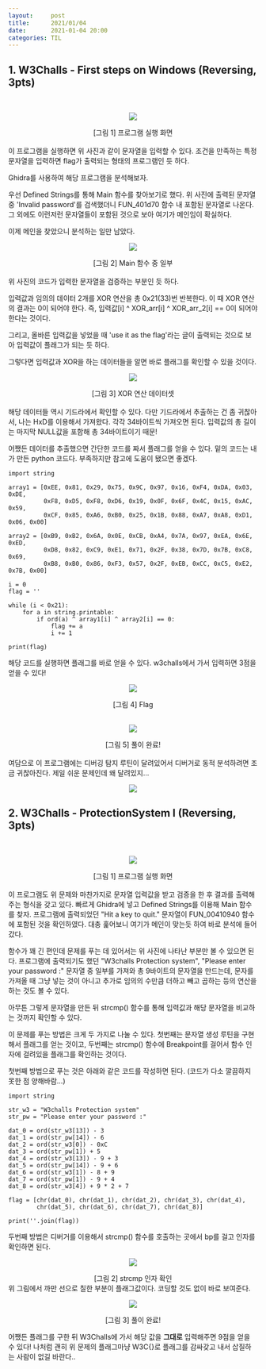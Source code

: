 ```yaml
---
layout:     post
title:      2021/01/04
date:       2021-01-04 20:00
categories: TIL
---
```


## 1. W3Challs - First steps on Windows (Reversing, 3pts)

<br>
<p align="center"><img src="https://user-images.githubusercontent.com/75083364/103515317-da163b00-4eb1-11eb-94c1-13383e5ffe39.png"></p>
<center>[그림 1] 프로그램 실행 화면</center><br>
이 프로그램을 실행하면 위 사진과 같이 문자열을 입력할 수 있다.
조건을 만족하는 특정 문자열을 입력하면 flag가 출력되는 형태의 프로그램인 듯 하다.

Ghidra를 사용하여 해당 프로그램을 분석해보자.

우선 Defined Strings를 통해 Main 함수를 찾아보기로 했다.
위 사진에 출력된 문자열 중 'Invalid password'를 검색했더니 FUN_401d70 함수 내 포함된 문자열로 나온다. 그 외에도 이런저런 문자열들이 포함된 것으로 보아 여기가 메인임이 확실하다.

이제 메인을 찾았으니 분석하는 일만 남았다.

<p align="center"><img src="https://user-images.githubusercontent.com/75083364/103515322-db476800-4eb1-11eb-9cc2-b8ffbf4ec063.png"></p>
<center>[그림 2] Main 함수 중 일부</center><br>
위 사진의 코드가 입력한 문자열을 검증하는 부분인 듯 하다.

입력값과 임의의 데이터 2개를 XOR 연산을 총 0x21(33)번 반복한다.
이 때 XOR 연산의 결과는 0이 되어야 한다. 즉, 입력값[i] ^ XOR_arr[i] ^ XOR_arr_2[i] == 0이 되어야 한다는 것이다.

그리고, 올바른 입력값을 넣었을 때 'use it as the flag'라는 글이 출력되는 것으로 보아 입력값이 플래그가 되는 듯 하다.

그렇다면 입력값과 XOR을 하는 데이터들을 알면 바로 플래그를 확인할 수 있을 것이다.

<p align="center"><img src="https://user-images.githubusercontent.com/75083364/103515325-dbdffe80-4eb1-11eb-86a1-1333d27cf6cf.png"></p>
<center>[그림 3] XOR 연산 데이터셋</center><br>
해당 데이터들 역시 기드라에서 확인할 수 있다. 
다만 기드라에서 추출하는 건 좀 귀찮아서, 나는 HxD를 이용해서 가져왔다.
각각 34바이트씩 가져오면 된다. 입력값의 총 길이는 마지막 NULL값을 포함해 총 34바이트이기 때문!

어쨌든 데이터를 추출했으면 간단한 코드를 짜서 플래그를 얻을 수 있다.
밑의 코드는 내가 만든 python 코드다. 부족하지만 참고에 도움이 됐으면 좋겠다.

```{.python}
import string

array1 = [0xEE, 0x81, 0x29, 0x75, 0x9C, 0x97, 0x16, 0xF4, 0xDA, 0x03, 0xDE,
          0xF8, 0xD5, 0xF8, 0xD6, 0x19, 0x0F, 0x6F, 0x4C, 0x15, 0xAC, 0x59,
          0xCF, 0x85, 0xA6, 0xB0, 0x25, 0x1B, 0x88, 0xA7, 0xA8, 0xD1, 0x06, 0x00]

array2 = [0xB9, 0xB2, 0x6A, 0x0E, 0xCB, 0xA4, 0x7A, 0x97, 0xEA, 0x6E, 0xED,
          0xD8, 0x82, 0xC9, 0xE1, 0x71, 0x2F, 0x38, 0x7D, 0x7B, 0xC8, 0x69,
          0xB8, 0xB0, 0x86, 0xF3, 0x57, 0x2F, 0xEB, 0xCC, 0xC5, 0xE2, 0x7B, 0x00]

i = 0
flag = ''

while (i < 0x21):
    for a in string.printable:
        if ord(a) ^ array1[i] ^ array2[i] == 0:
            flag += a
            i += 1

print(flag)
```

해당 코드를 실행하면 플래그를 바로 얻을 수 있다. w3challs에서 가서 입력하면 3점을 얻을 수 있다!

<p align="center"><img src="https://user-images.githubusercontent.com/75083364/103515327-dc789500-4eb1-11eb-956c-0f61a4a5c089.png"></p>
<center>[그림 4] Flag</center><br>

<p align="center"><img src="https://user-images.githubusercontent.com/75083364/103515329-dc789500-4eb1-11eb-9060-976f295f129b.png"></p>
<center>[그림 5] 풀이 완료!</center><br>
여담으로 이 프로그램에는 디버깅 탐지 루틴이 달려있어서 디버거로 동적 분석하려면 조금 귀찮아진다. 제일 쉬운 문제인데 왜 달려있지...

<p align="center"><img src="https://user-images.githubusercontent.com/75083364/103515331-dd112b80-4eb1-11eb-8eb9-6973dfae8fae.png"></p>

## 2. W3Challs - ProtectionSystem Ⅰ (Reversing, 3pts)

<br>
<p align="center"><img src="https://user-images.githubusercontent.com/75083364/103532263-42731580-4ece-11eb-9a3d-0ce8fa254b32.png"></p>
<center>[그림 1] 프로그램 실행 화면</center><br>
이 프로그램도 위 문제와 마찬가지로 문자열 입력값을 받고 검증을 한 후 결과를 출력해주는 형식을 갖고 있다.
빠르게 Ghidra에 넣고 Defined Strings를 이용해 Main 함수를 찾자.
프로그램에 출력되었던 "Hit a key to quit." 문자열이 FUN_00410940 함수에 포함된 것을 확인하였다.
대충 훑어보니 여기가 메인이 맞는듯 하여 바로 분석에 들어갔다.

함수가 꽤 긴 편인데 문제를 푸는 데 있어서는 위 사진에 나타난 부분만 볼 수 있으면 된다.
프로그램에 출력되기도 했던 "W3challs Protection system", "Please enter your password :" 문자열 중 일부를 가져와
총 9바이트의 문자열을 만드는데, 문자를 가져올 때 그냥 넣는 것이 아니고 추가로 임의의 수만큼 더하고 빼고 곱하는 등의 연산을 하는 것도 볼 수 있다.

아무튼 그렇게 문자열을 만든 뒤 strcmp() 함수를 통해 입력값과 해당 문자열을 비교하는 것까지 확인할 수 있다.

이 문제를 푸는 방법은 크게 두 가지로 나눌 수 있다.
첫번째는 문자열 생성 루틴을 구현해서 플래그를 얻는 것이고, 두번째는 strcmp() 함수에 Breakpoint를 걸어서 함수 인자에 걸려있을 플래그를 확인하는 것이다.

첫번째 방법으로 푸는 것은 아래와 같은 코드를 작성하면 된다. (코드가 다소 깔끔하지 못한 점 양해바람...)

```(.python)
import string

str_w3 = "W3challs Protection system"
str_pw = "Please enter your password :"

dat_0 = ord(str_w3[13]) - 3
dat_1 = ord(str_pw[14]) - 6
dat_2 = ord(str_w3[0]) - 0xC
dat_3 = ord(str_pw[1]) + 5
dat_4 = ord(str_w3[13]) - 9 + 3
dat_5 = ord(str_pw[14]) - 9 + 6
dat_6 = ord(str_w3[1]) - 8 + 9
dat_7 = ord(str_pw[1]) - 9 + 4
dat_8 = ord(str_w3[4]) + 9 * 2 + 7

flag = [chr(dat_0), chr(dat_1), chr(dat_2), chr(dat_3), chr(dat_4),
        chr(dat_5), chr(dat_6), chr(dat_7), chr(dat_8)]

print(''.join(flag))
```

두번째 방법은 디버거를 이용해서 strcmp() 함수를 호출하는 곳에서 bp를 걸고 인자를 확인하면 된다.

<p align="center"><img src="https://user-images.githubusercontent.com/75083364/103532266-430bac00-4ece-11eb-9ab9-31093806fa22.png"></p>
<center>[그림 2] strcmp 인자 확인</center>
위 그림에서 까만 선으로 칠한 부분이 플래그값이다. 코딩할 것도 없이 바로 보여준다.

<p align="center"><img src="https://user-images.githubusercontent.com/75083364/103532268-43a44280-4ece-11eb-9f0b-f38a0f1af4b4.png"></p>
<center>[그림 3] 풀이 완료!</center>

어쨌든 플래그를 구한 뒤 W3Challs에 가서 해당 값을 **그대로** 입력해주면 9점을 얻을 수 있다!
나처럼 괜히 위 문제의 플래그마냥 W3C{}로 플래그를 감싸갖고 내서 삽질하는 사람이 없길 바란다..